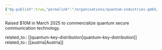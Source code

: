```yaml
---
{"dg-publish":true,"permalink":"/organisations/quantum-industries-gmbh/","title":"Quantum Industries GmbH"}
---
```



Raised $10M in March 2025 to commercialize quantum secure communication technology.

related_to:: [[quantum-key-distribution\|quantum-key-distribution]]
related_to:: [[austria\|Austria]]
